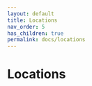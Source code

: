 ```yaml
---
layout: default
title: Locations
nav_order: 5
has_children: true
permalink: docs/locations
---
```

# Locations